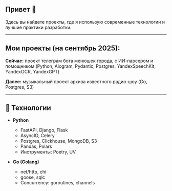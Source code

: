 ## Привет 👋
Здесь вы найдете проекты, где я использую современные технологии и лучшие практики разработки.

---
## Мои проекты (на сентябрь 2025):

**Сейчас:** проект телеграм бота менюшек города, с ИИ-парсером и помощником (Python, Aiogram, Pydantic, Postgres, YandexSpeechKit, YandexOCR, YandexGPT)

**Далее:** музыкальный проект архива известного радио-шоу (Go, Postgres, S3)

---

## 🚀 Технологии

- **Python**  
  - FastAPI, Django, Flask  
  - AsyncIO, Celery
  - Postgres, Clickhouse, MongoDB, S3  
  - Pandas, Polars  
  - Инструменты: Poetry, UV

- **Go (Golang)**  
  - net/http, chi
  - goose, sqlc
  - Concurrency: goroutines, channels 
